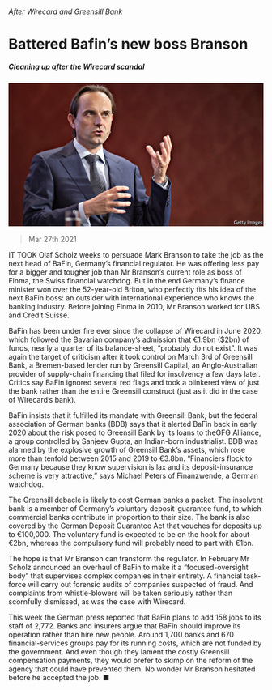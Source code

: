 ###### After Wirecard and Greensill Bank

# Battered Bafin’s new boss Branson 

##### Cleaning up after the Wirecard scandal 

![image](images/20210327_fnp505.jpg) 

> Mar 27th 2021 

IT TOOK Olaf Scholz weeks to persuade Mark Branson to take the job as the next head of BaFin, Germany’s financial regulator. He was offering less pay for a bigger and tougher job than Mr Branson’s current role as boss of Finma, the Swiss financial watchdog. But in the end Germany’s finance minister won over the 52-year-old Briton, who perfectly fits his idea of the next BaFin boss: an outsider with international experience who knows the banking industry. Before joining Finma in 2010, Mr Branson worked for UBS and Credit Suisse.

BaFin has been under fire ever since the collapse of Wirecard in June 2020, which followed the Bavarian company’s admission that €1.9bn ($2bn) of funds, nearly a quarter of its balance-sheet, “probably do not exist”. It was again the target of criticism after it took control on March 3rd of Greensill Bank, a Bremen-based lender run by Greensill Capital, an Anglo-Australian provider of supply-chain financing that filed for insolvency a few days later. Critics say BaFin ignored several red flags and took a blinkered view of just the bank rather than the entire Greensill construct (just as it did in the case of Wirecard’s bank).


BaFin insists that it fulfilled its mandate with Greensill Bank, but the federal association of German banks (BDB) says that it alerted BaFin back in early 2020 about the risk posed to Greensill Bank by its loans to theGFG Alliance, a group controlled by Sanjeev Gupta, an Indian-born industrialist. BDB was alarmed by the explosive growth of Greensill Bank’s assets, which rose more than tenfold between 2015 and 2019 to €3.8bn. “Financiers flock to Germany because they know supervision is lax and its deposit-insurance scheme is very attractive,” says Michael Peters of Finanzwende, a German watchdog.

The Greensill debacle is likely to cost German banks a packet. The insolvent bank is a member of Germany’s voluntary deposit-guarantee fund, to which commercial banks contribute in proportion to their size. The bank is also covered by the German Deposit Guarantee Act that vouches for deposits up to €100,000. The voluntary fund is expected to be on the hook for about €2bn, whereas the compulsory fund will probably need to part with €1bn.

The hope is that Mr Branson can transform the regulator. In February Mr Scholz announced an overhaul of BaFin to make it a “focused-oversight body” that supervises complex companies in their entirety. A financial task-force will carry out forensic audits of companies suspected of fraud. And complaints from whistle-blowers will be taken seriously rather than scornfully dismissed, as was the case with Wirecard.

This week the German press reported that BaFin plans to add 158 jobs to its staff of 2,772. Banks and insurers argue that BaFin should improve its operation rather than hire new people. Around 1,700 banks and 670 financial-services groups pay for its running costs, which are not funded by the government. And even though they lament the costly Greensill compensation payments, they would prefer to skimp on the reform of the agency that could have prevented them. No wonder Mr Branson hesitated before he accepted the job. ■

